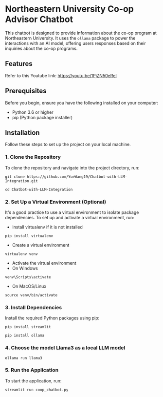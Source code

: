 # Northeastern University Co-op Advisor Chatbot

This chatbot is designed to provide information about the co-op program at Northeastern University. It uses the `ollama` package to power the interactions with an AI model, offering users responses based on their inquiries about the co-op programs.

## Features

Refer to this Youtube link: https://youtu.be/1PjZN50eReI

## Prerequisites

Before you begin, ensure you have the following installed on your computer:

- Python 3.6 or higher
- pip (Python package installer)

## Installation

Follow these steps to set up the project on your local machine.

### 1. Clone the Repository

To clone the repository and navigate into the project directory, run:

`git clone https://github.com/YueWang19/Chatbot-with-LLM-Integration.git`

`cd Chatbot-with-LLM-Integration`

### 2. Set Up a Virtual Environment (Optional)

It's a good practice to use a virtual environment to isolate package dependencies. To set up and activate a virtual environment, run:

- Install virtualenv if it is not installed

`pip install virtualenv`

- Create a virtual environment

`virtualenv venv`

- Activate the virtual environment
- On Windows

`venv\Scripts\activate`

- On MacOS/Linux

`source venv/bin/activate`

### 3. Install Dependencies

Install the required Python packages using pip:

`pip install streamlit`

`pip install ollama`

### 4. Choose the model Llama3 as a local LLM model

`ollama run llama3`

### 5. Run the Application

To start the application, run:

`streamlit run coop_chatbot.py`
